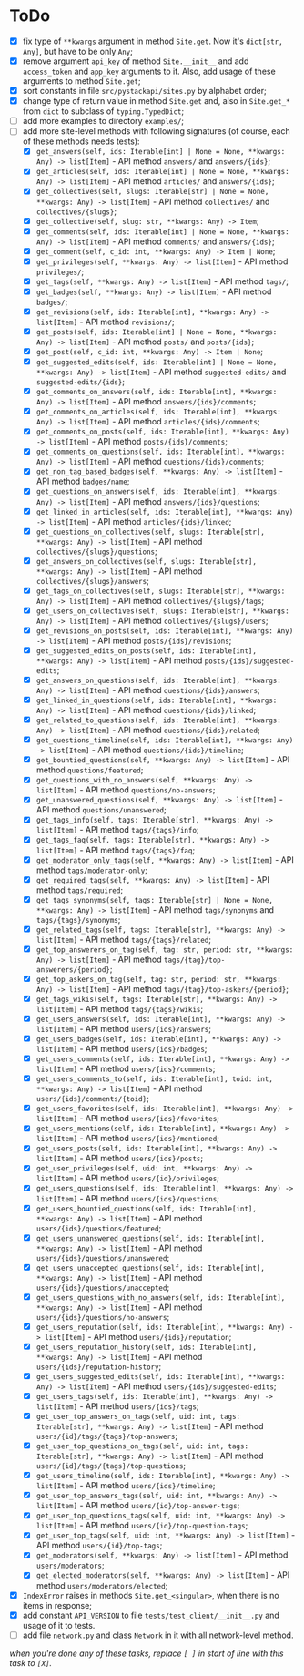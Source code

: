 # ToDo

 + [X] fix type of `**kwargs` argument in method `Site.get`. Now it's `dict[str, Any]`, but have to be only `Any`;
 + [X] remove argument `api_key` of method `Site.__init__` and add `access_token` and `app_key` arguments to it. Also, add  usage of these arguments to method `Site.get`;
 + [X] sort constants in file `src/pystackapi/sites.py` by alphabet order;
 + [X] change type of return value in method `Site.get` and, also in `Site.get_*` from `dict` to subclass of `typing.TypedDict`;
 + [ ] add more examples to directory `examples/`;
 + [ ] add more site-level methods with following signatures (of course, each of these methods needs tests):
   + [X] `get_answers(self, ids: Iterable[int] | None = None, **kwargs: Any) -> list[Item]` - API method `answers/` and `answers/{ids}`;
   + [X] `get_articles(self, ids: Iterable[int] | None = None, **kwargs: Any) -> list[Item]` - API method `articles/` and `answers/{ids}`;
   + [X] `get_collectives(self, slugs: Iterable[str] | None = None, **kwargs: Any) -> list[Item]` - API method `collectives/` and `collectives/{slugs}`;
   + [X] `get_collective(self, slug: str, **kwargs: Any) -> Item`;
   + [X] `get_comments(self, ids: Iterable[int] | None = None, **kwargs: Any) -> list[Item]` - API method `comments/` and `answers/{ids}`;
   + [X] `get_comment(self, c_id: int, **kwargs: Any) -> Item | None`;
   + [X] `get_privileges(self, **kwargs: Any) -> list[Item]` - API method `privileges/`;
   + [X] `get_tags(self, **kwargs: Any) -> list[Item]` - API method `tags/`;
   + [X] `get_badges(self, **kwargs: Any) -> list[Item]` - API method `badges/`;
   + [X] `get_revisions(self, ids: Iterable[int], **kwargs: Any) -> list[Item]` - API method `revisions/`;
   + [X] `get_posts(self, ids: Iterable[int] | None = None, **kwargs: Any) -> list[Item]` - API method `posts/` and `posts/{ids}`;
   + [X] `get_post(self, c_id: int, **kwargs: Any) -> Item | None`;
   + [X] `get_suggested_edits(self, ids: Iterable[int] | None = None, **kwargs: Any) -> list[Item]` - API method `suggested-edits/` and `suggested-edits/{ids}`;
   + [X] `get_comments_on_answers(self, ids: Iterable[int], **kwargs: Any) -> list[Item]` - API method `answers/{ids}/comments`;
   + [X] `get_comments_on_articles(self, ids: Iterable[int], **kwargs: Any) -> list[Item]` - API method `articles/{ids}/comments`;
   + [X] `get_comments_on_posts(self, ids: Iterable[int], **kwargs: Any) -> list[Item]` - API method `posts/{ids}/comments`;
   + [X] `get_comments_on_questions(self, ids: Iterable[int], **kwargs: Any) -> list[Item]` - API method `questions/{ids}/comments`;
   + [X] `get_non_tag_based_badges(self, **kwargs: Any) -> list[Item]` - API method `badges/name`;
   + [X] `get_questions_on_answers(self, ids: Iterable[int], **kwargs: Any) -> list[Item]` - API method `answers/{ids}/questions`;
   + [X] `get_linked_in_articles(self, ids: Iterable[int], **kwargs: Any) -> list[Item]` - API method `articles/{ids}/linked`;
   + [X] `get_questions_on_collectives(self, slugs: Iterable[str], **kwargs: Any) -> list[Item]` - API method `collectives/{slugs}/questions`;
   + [X] `get_answers_on_collectives(self, slugs: Iterable[str], **kwargs: Any) -> list[Item]` - API method `collectives/{slugs}/answers`;
   + [X] `get_tags_on_collectives(self, slugs: Iterable[str], **kwargs: Any) -> list[Item]` - API method `collectives/{slugs}/tags`;
   + [X] `get_users_on_collectives(self, slugs: Iterable[str], **kwargs: Any) -> list[Item]` - API method `collectives/{slugs}/users`;
   + [X] `get_revisions_on_posts(self, ids: Iterable[int], **kwargs: Any) -> list[Item]` - API method `posts/{ids}/revisions`;
   + [X] `get_suggested_edits_on_posts(self, ids: Iterable[int], **kwargs: Any) -> list[Item]` - API method `posts/{ids}/suggested-edits`;
   + [X] `get_answers_on_questions(self, ids: Iterable[int], **kwargs: Any) -> list[Item]` - API method `questions/{ids}/answers`;
   + [X] `get_linked_in_questions(self, ids: Iterable[int], **kwargs: Any) -> list[Item]` - API method `questions/{ids}/linked`;
   + [X] `get_related_to_questions(self, ids: Iterable[int], **kwargs: Any) -> list[Item]` - API method `questions/{ids}/related`;
   + [X] `get_questions_timeline(self, ids: Iterable[int], **kwargs: Any) -> list[Item]` - API method `questions/{ids}/timeline`;
   + [X] `get_bountied_questions(self, **kwargs: Any) -> list[Item]` - API method `questions/featured`;
   + [X] `get_questions_with_no_answers(self, **kwargs: Any) -> list[Item]` - API method `questions/no-answers`;
   + [X] `get_unanswered_questions(self, **kwargs: Any) -> list[Item]` - API method `questions/unanswered`;
   + [X] `get_tags_info(self, tags: Iterable[str], **kwargs: Any) -> list[Item]` - API method `tags/{tags}/info`;
   + [X] `get_tags_faq(self, tags: Iterable[str], **kwargs: Any) -> list[Item]` - API method `tags/{tags}/faq`;
   + [X] `get_moderator_only_tags(self, **kwargs: Any) -> list[Item]` - API method `tags/moderator-only`;
   + [X] `get_required_tags(self, **kwargs: Any) -> list[Item]` - API method `tags/required`;
   + [X] `get_tags_synonyms(self, tags: Iterable[str] | None = None, **kwargs: Any) -> list[Item]` - API method `tags/synonyms` and `tags/{tags}/synonyms`;
   + [X] `get_related_tags(self, tags: Iterable[str], **kwargs: Any) -> list[Item]` - API method `tags/{tags}/related`;
   + [X] `get_top_answerers_on_tag(self, tag: str, period: str, **kwargs: Any) -> list[Item]` - API method `tags/{tag}/top-answerers/{period}`;
   + [X] `get_top_askers_on_tag(self, tag: str, period: str, **kwargs: Any) -> list[Item]` - API method `tags/{tag}/top-askers/{period}`;
   + [X] `get_tags_wikis(self, tags: Iterable[str], **kwargs: Any) -> list[Item]` - API method `tags/{tags}/wikis`;
   + [X] `get_users_answers(self, ids: Iterable[int], **kwargs: Any) -> list[Item]` - API method `users/{ids}/answers`;
   + [X] `get_users_badges(self, ids: Iterable[int], **kwargs: Any) -> list[Item]` - API method `users/{ids}/badges`;
   + [X] `get_users_comments(self, ids: Iterable[int], **kwargs: Any) -> list[Item]` - API method `users/{ids}/comments`;
   + [X] `get_users_comments_to(self, ids: Iterable[int], toid: int, **kwargs: Any) -> list[Item]` - API method `users/{ids}/comments/{toid}`;
   + [X] `get_users_favorites(self, ids: Iterable[int], **kwargs: Any) -> list[Item]` - API method `users/{ids}/favorites`;
   + [X] `get_users_mentions(self, ids: Iterable[int], **kwargs: Any) -> list[Item]` - API method `users/{ids}/mentioned`;
   + [X] `get_users_posts(self, ids: Iterable[int], **kwargs: Any) -> list[Item]` - API method `users/{ids}/posts`;
   + [X] `get_user_privileges(self, uid: int, **kwargs: Any) -> list[Item]` - API method `users/{id}/privileges`;
   + [X] `get_users_questions(self, ids: Iterable[int], **kwargs: Any) -> list[Item]` - API method `users/{ids}/questions`;
   + [X] `get_users_bountied_questions(self, ids: Iterable[int], **kwargs: Any) -> list[Item]` - API method `users/{ids}/questions/featured`;
   + [X] `get_users_unanswered_questions(self, ids: Iterable[int], **kwargs: Any) -> list[Item]` - API method `users/{ids}/questions/unanswered`;
   + [X] `get_users_unaccepted_questions(self, ids: Iterable[int], **kwargs: Any) -> list[Item]` - API method `users/{ids}/questions/unaccepted`;
   + [X] `get_users_questions_with_no_answers(self, ids: Iterable[int], **kwargs: Any) -> list[Item]` - API method `users/{ids}/questions/no-answers`;
   + [X] `get_users_reputation(self, ids: Iterable[int], **kwargs: Any) -> list[Item]` - API method `users/{ids}/reputation`;
   + [X] `get_users_reputation_history(self, ids: Iterable[int], **kwargs: Any) -> list[Item]` - API method `users/{ids}/reputation-history`;
   + [X] `get_users_suggested_edits(self, ids: Iterable[int], **kwargs: Any) -> list[Item]` - API method `users/{ids}/suggested-edits`;
   + [X] `get_users_tags(self, ids: Iterable[int], **kwargs: Any) -> list[Item]` - API method `users/{ids}/tags`;
   + [X] `get_user_top_answers_on_tags(self, uid: int, tags: Iterable[str], **kwargs: Any) -> list[Item]` - API method `users/{id}/tags/{tags}/top-answers`;
   + [X] `get_user_top_questions_on_tags(self, uid: int, tags: Iterable[str], **kwargs: Any) -> list[Item]` - API method `users/{id}/tags/{tags}/top-questions`;
   + [X] `get_users_timeline(self, ids: Iterable[int], **kwargs: Any) -> list[Item]` - API method `users/{ids}/timeline`;
   + [X] `get_user_top_answers_tags(self, uid: int, **kwargs: Any) -> list[Item]` - API method `users/{id}/top-answer-tags`;
   + [X] `get_user_top_questions_tags(self, uid: int, **kwargs: Any) -> list[Item]` - API method `users/{id}/top-question-tags`;
   + [X] `get_user_top_tags(self, uid: int, **kwargs: Any) -> list[Item]` - API method `users/{id}/top-tags`;
   + [X] `get_moderators(self, **kwargs: Any) -> list[Item]` - API method `users/moderators`;
   + [X] `get_elected_moderators(self, **kwargs: Any) -> list[Item]` - API method `users/moderators/elected`;
 + [X] `IndexError` raises in methods `Site.get_<singular>`, when there is no items in response;
 + [X] add constant `API_VERSION` to file `tests/test_client/__init__.py` and usage of it to tests.
 + [ ] add file `network.py` and class `Network` in it with all network-level method.

*when you're done any of these tasks, replace `[ ]` in start of line with this task to `[X]`.*
